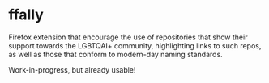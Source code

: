 # ffally
Firefox extension that encourage the use of repositories that show their support towards the LGBTQAI+ community, highlighting links to such repos, as well as those that conform to modern-day naming standards.

Work-in-progress, but already usable!

